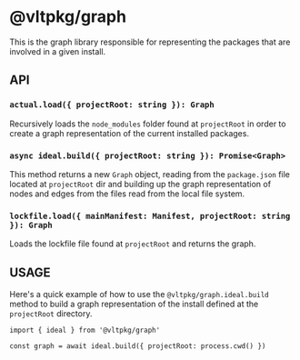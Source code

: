 # @vltpkg/graph

This is the graph library responsible for representing the packages
that are involved in a given install.

## API

### `actual.load({ projectRoot: string }): Graph`

Recursively loads the `node_modules` folder found at `projectRoot` in order to
create a graph representation of the current installed packages.

### `async ideal.build({ projectRoot: string }): Promise<Graph>`

This method returns a new `Graph` object, reading from the `package.json`
file located at `projectRoot` dir and building up the graph representation
of nodes and edges from the files read from the local file system.

### `lockfile.load({ mainManifest: Manifest, projectRoot: string }): Graph`

Loads the lockfile file found at `projectRoot` and returns the graph.

## USAGE

Here's a quick example of how to use the `@vltpkg/graph.ideal.build` method to
build a graph representation of the install defined at the `projectRoot`
directory.

```
import { ideal } from '@vltpkg/graph'

const graph = await ideal.build({ projectRoot: process.cwd() })
```
